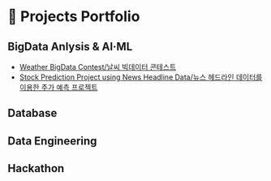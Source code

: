 # 🌟 Projects Portfolio

## BigData Anlysis & AI·ML
- [Weather BigData Contest/날씨 빅데이터 콘테스트](https://github.com/Hanna07111/weather-bigdata-contest)
- [Stock Prediction Project using News Headline Data/뉴스 헤드라인 데이터를 이용한 주가 예측 프로젝트](https://github.com/Hanna07111/stock-prediction-project)

## Database

## Data Engineering

## Hackathon
